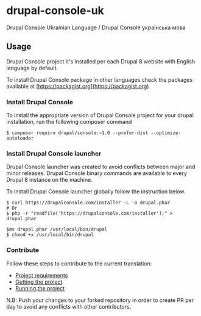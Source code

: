 # drupal-console-uk

Drupal Console Ukrainian Language / Drupal Console українська мова

## Usage

Drupal Console project it's installed per each Drupal 8 website with English language by default.

To install Drupal Console package in other languages check the packages available at [https://packagist.org](https://packagist.org)


### Install Drupal Console

To install the appropriate version of Drupal Console project for your drupal installation, run the following composer command

```
$ composer require drupal/console:~1.0 --prefer-dist --optimize-autoloader
```

### Install Drupal Console launcher

Drupal Console launcher was created to avoid conflicts between major and minor releases. Drupal Console binary commands are available to every Drupal 8 instance on the machine.
 
To install Drupal Console launcher globally follow the instruction below. 

```
$ curl https://drupalconsole.com/installer -L -o drupal.phar
# Or 
$ php -r "readfile('https://drupalconsole.com/installer');" > drupal.phar

$mv drupal.phar /usr/local/bin/drupal
$ chmod +x /usr/local/bin/drupal
```

### Contribute

Follow these steps to contribute to the current translation:

- [Project requirements](https://docs.drupalconsole.com/en/contributing/project-requirements.html)
- [Getting the project](https://docs.drupalconsole.com/en/contributing/getting-the-project.html)
- [Running the project](https://docs.drupalconsole.com/en/contributing/running-the-project.html)

N.B: Push your changes to your forked repository in order to create PR per day to avoid any conflicts with other contributors.
